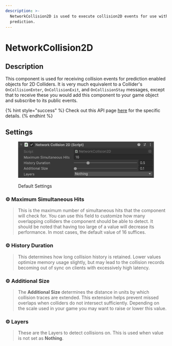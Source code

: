 ```yaml
---
description: >-
  NetworkCollision2D is used to execute collision2D events for use with
  prediction.
---
```


# NetworkCollision2D

## Description

This component is used for receiving collision events for prediction enabled objects for 2D Colliders. It is very much equivalent to a Collider's `OnCollisionEnter`, `OnCollisionExit`, and `OnCollisionStay` messages, except that to receive these you would add this component to your game object and subscribe to its public events.

{% hint style="success" %}
Check out this API page [here](https://firstgeargames.com/FishNet/api/api/FishNet.Component.Prediction.NetworkCollider2D.html) for the specific details.
{% endhint %}

## Settings

<div align="left"><figure><img src="../../../../.gitbook/assets/network-collision-2d-component.png" alt=""><figcaption><p>Default Settings</p></figcaption></figure></div>

### :gear:  **Maximum Simultaneous Hits**

> This is the maximum number of simultaneous hits that the component will check for. You can use this field to customize how many overlapping colliders the component should be able to detect. It should be noted that having too large of a value will decrease its performance. In most cases, the default value of 16 suffices.

### :gear:  **History Duration**

> This determines how long collision history is retained. Lower values optimize memory usage slightly, but may lead to the collision records becoming out of sync on clients with excessively high latency.

### :gear:  **Additional Size**

> The **Additional Size** determines the distance in units by which collision traces are extended. This extension helps prevent missed overlaps when colliders do not intersect sufficiently. Depending on the scale used in your game you may want to raise or lower this value.

### :gear:  **Layers**

> These are the Layers to detect collisions on. This is used when value is not set as **Nothing**.
